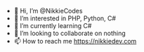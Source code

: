 - 👋 Hi, I’m @NikkieCodes
- 👀 I’m interested in PHP, Python, C#
- 🌱 I’m currently learning C#
- 💞️ I’m looking to collaborate on nothing
- 📫 How to reach me https://nikkiedev.com

<!---
NikkieCodes/NikkieCodes is a ✨ special ✨ repository because its `README.md` (this file) appears on your GitHub profile.
You can click the Preview link to take a look at your changes.
--->
